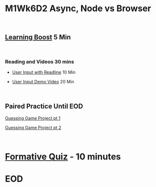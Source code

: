 # M1Wk6D2 Async, Node vs Browser
<br/>

## [Learning Boost](https://open.appacademy.io/learn/js-py---pt-jul-2023-online/week-6---async--node-vs--browser/learning-boost---tuesday) 5 Min
<br/>

### Reading and Videos 30 mins
- [User Input with Readline](https://open.appacademy.io/learn/js-py---pt-jul-2023-online/week-6---async--node-vs--browser/user-input-with-readline) 10 Min

- [User Input Demo Video](https://open.appacademy.io/learn/js-py---pt-jul-2023-online/week-6---async--node-vs--browser/user-input-demo) 20 Min

<br/>


## Paired Practice Until EOD
[Guessing Game Project pt 1](https://open.appacademy.io/learn/js-py---pt-jul-2023-online/week-6---async--node-vs--browser/guessing-game-project-pt-1)

[Guessing Game Project pt 2](https://open.appacademy.io/learn/js-py---pt-jul-2023-online/week-6---async--node-vs--browser/guessing-game-project-pt-2--bonus-)


<br/>


# [Formative Quiz](https://open.appacademy.io/learn/js-py---pt-jul-2023-online/week-6---async--node-vs--browser/formative-quiz--repeat----wednesday) - 10 minutes


# EOD

